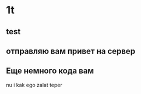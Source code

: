 # 1t

## test

##

## отправляю вам привет на сервер

## Еще немного кода вам
nu i kak ego zalat teper
